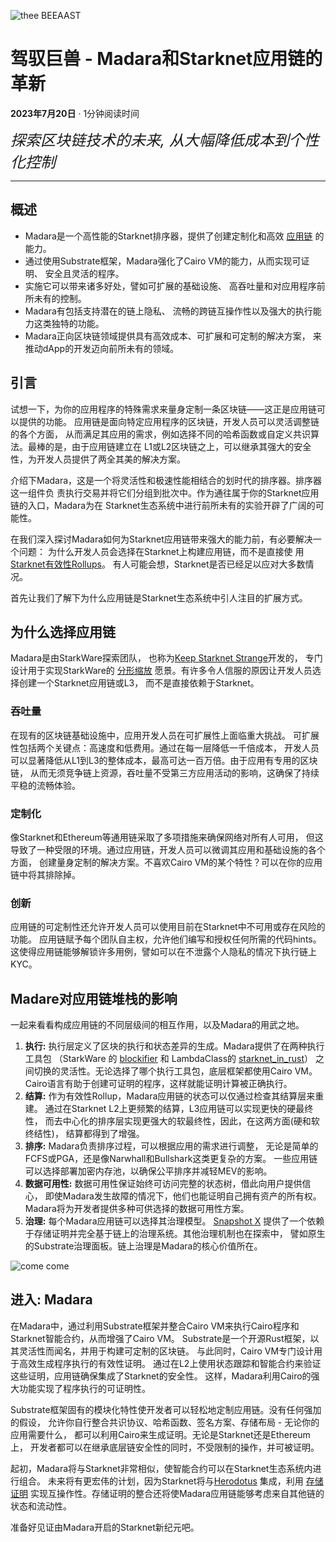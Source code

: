 ![thee BEEAAST](https://imgur.com/EBwBNnB.jpg)

# 驾驭巨兽 - Madara和Starknet应用链的革新

**2023年7月20日** · 1分钟阅读时间

<font size=5>_探索区块链技术的未来, 从大幅降低成本到个性化控制_</font>

---

## 概述

- Madara是一个高性能的Starknet排序器，提供了创建定制化和高效
[应用链](https://www.starknet.io/en/posts/ecosystem/the-starknet-stacks-growth-spurt)
的能力。
- 通过使用Substrate框架，Madara强化了Cairo VM的能力，从而实现可证明、
  安全且灵活的程序。
- 实施它可以带来诸多好处，譬如可扩展的基础设施、
  高吞吐量和对应用程序前所未有的控制。
- Madara有包括支持潜在的链上隐私、
  流畅的跨链互操作性以及强大的执行能力这类独特的功能。
- Madara正向区块链领域提供具有高效成本、可扩展和可定制的解决方案，
  来推动dApp的开发迈向前所未有的领域。

## 引言

试想一下，为你的应用程序的特殊需求来量身定制一条区块链——这正是应用链可以提供的功能。
应用链是面向特定应用程序的区块链，开发人员可以灵活调整链的各个方面，
从而满足其应用的需求，例如选择不同的哈希函数或自定义共识算法。最棒的是，由于应用链建立在
L1或L2区块链之上，可以继承其强大的安全性，为开发人员提供了两全其美的解决方案。

介绍下Madara，这是一个将灵活性和极速性能相结合的划时代的排序器。排序器这一组件负
责执行交易并将它们分组到批次中。作为通往属于你的Starknet应用链的入口，Madara为在
Starknet生态系统中进行前所未有的实验开辟了广阔的可能性。

在我们深入探讨Madara如何为Starknet应用链带来强大的能力前，有必要解决一个问题：
为什么开发人员会选择在Starknet上构建应用链，而不是直接使
用[Starknet有效性Rollups](https://starkware.co/resource/scaling-ethereum-navigating-the-blockchain-trilemma/#:~:text=top%20of%20them.-,Validity%20Rollups,-Validity%20rollups%2C%20also)。
有人可能会想，Starknet是否已经足以应对大多数情况。

首先让我们了解下为什么应用链是Starknet生态系统中引人注目的扩展方式。

## 为什么选择应用链

Madara是由StarkWare探索团队，
也称为[Keep Starknet Strange](https://github.com/keep-starknet-strange)开发的，
专门设计用于实现StarkWare的
[分形缩放](https://medium.com/starkware/fractal-scaling-from-l2-to-l3-7fe238ecfb4f)
愿景。有许多令人信服的原因让开发人员选择创建一个Starknet应用链或L3，
而不是直接依赖于Starknet。

### 吞吐量

在现有的区块链基础设施中，应用开发人员在可扩展性上面临重大挑战。
可扩展性包括两个关键点：高速度和低费用。通过在每一层降低一千倍成本，
开发人员可以显著降低从L1到L3的整体成本，最高可达一百万倍。由于应用有专用的区块链，
从而无须竞争链上资源，吞吐量不受第三方应用活动的影响，这确保了持续平稳的流畅体验。

### 定制化

像Starknet和Ethereum等通用链采取了多项措施来确保网络对所有人可用，
但这导致了一种受限的环境。通过应用链，开发人员可以微调其应用和基础设施的各个方面，
创建量身定制的解决方案。不喜欢Cairo VM的某个特性？可以在你的应用链中将其排除掉。

### 创新

应用链的可定制性还允许开发人员可以使用目前在Starknet中不可用或存在风险的功能。
应用链赋予每个团队自主权，允许他们编写和授权任何所需的代码hints。
这使得应用链能够解锁许多用例，譬如可以在不泄露个人隐私的情况下执行链上KYC。

## Madare对应用链堆栈的影响

一起来看看构成应用链的不同层级间的相互作用，以及Madara的用武之地。

1. **执行:** 执行层定义了区块的执行和状态差异的生成。Madara提供了在两种执行工具包
  （StarkWare 的 [blockifier](https://github.com/starkware-libs/blockifier)
   和 LambdaClass的
   [starknet_in_rust](https://github.com/lambdaclass/starknet_in_rust)）
   之间切换的灵活性。无论选择了哪个执行工具包，底层框架都使用Cairo VM。
   Cairo语言有助于创建可证明的程序，这样就能证明计算被正确执行。
2. **结算:** 作为有效性Rollup，Madara应用链的状态可以仅通过检查其结算层来重建。
   通过在Starknet L2上更频繁的结算，L3应用链可以实现更快的硬最终性，
   而去中心化的排序层实现更强大的软最终性，因此，在这两方面(硬和软终结性)，
   结算都得到了增强。
3. **排序:** Madara负责排序过程，可以根据应用的需求进行调整，
   无论是简单的FCFS或PGA，还是像Narwhall和Bullshark这类更复杂的方案。
   一些应用链可以选择部署加密内存池，以确保公平排序并减轻MEV的影响。
4. **数据可用性:** 数据可用性保证始终可访问完整的状态树，借此向用户提供信心，
   即使Madara发生故障的情况下，他们也能证明自己拥有资产的所有权。
   Madara将为开发者提供多种可供选择的数据可用性方案。
5. **治理:** 每个Madara应用链可以选择其治理模型。
   [Snapshot X](https://twitter.com/SnapshotLabs)
   提供了一个依赖于存储证明并完全基于链上的治理系统。其他治理机制也在探索中，
   譬如原生的Substrate治理面板。链上治理是Madara的核心价值所在。

![come come](https://lh4.googleusercontent.com/i7bXi2IPV-LTLzEgueA2SPHGULUFDj1OX4IznOQr5BeZe0hcey-VXA5TOV6q9XaVqBGAcYiie7u7uxw7q1ByZxjkPQKHERqKJTxhdDdTSgBQy8smyNO3jEHiNJv7Eqh8BMxjj4fFlQAW6gm-hQMzyIU)

## 进入: Madara

在Madara中，通过利用Substrate框架并整合Cairo 
VM来执行Cairo程序和Starknet智能合约，从而增强了Cairo VM。
Substrate是一个开源Rust框架，以其灵活性而闻名，并用于构建可定制的区块链。
与此同时，Cairo VM专门设计用于高效生成程序执行的有效性证明。
通过在L2上使用状态跟踪和智能合约来验证这些证明，应用链确保集成了Starknet的安全性。
这样，Madara利用Cairo的强大功能实现了程序执行的可证明性。

Substrate框架固有的模块化特性使开发者可以轻松地定制应用链。没有任何强加的假设，
允许你自行整合共识协议、哈希函数、签名方案、存储布局 - 无论你的应用需要什么，
都可以利用Cairo来生成证明。无论是Starknet还是Ethereum上，
开发者都可以在继承底层链安全性的同时，不受限制的操作，并可被证明。

起初，Madara将与Starknet非常相似，使智能合约可以在Starknet生态系统内进行组合。
未来将有更宏伟的计划，因为Starknet将与[Herodotus](https://www.herodotus.dev/)
集成，利用 [存储证明](https://book.starknet.io/chapter_8/storage_proofs.html)
实现互操作性。存储证明的整合还将使Madara应用链能够考虑来自其他链的状态和流动性。

准备好见证由Madara开启的Starknet新纪元吧。
